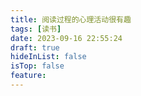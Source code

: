 ```yaml
---
title: 阅读过程的心理活动很有趣
tags: [读书]
date: 2023-09-16 22:55:24
draft: true
hideInList: false
isTop: false
feature: 
---
```

